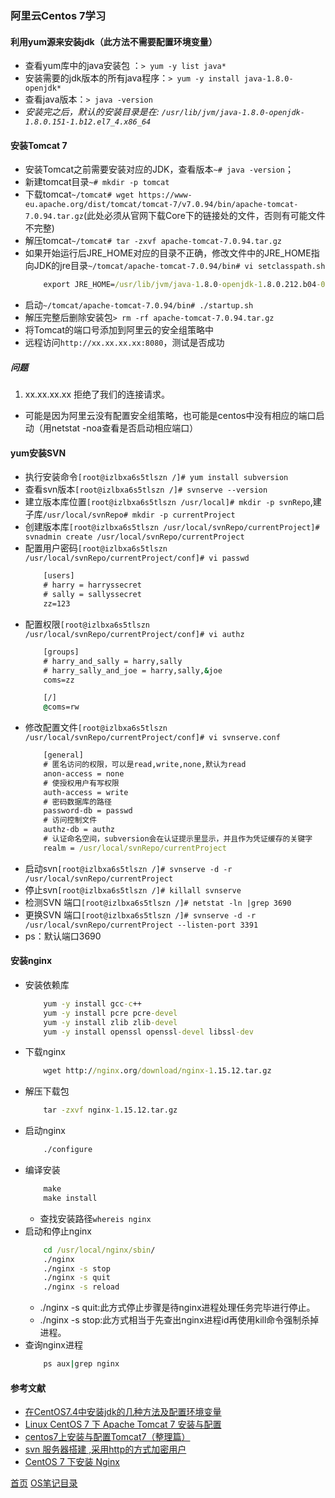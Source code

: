 ### 阿里云Centos 7学习

#### 利用yum源来安装jdk（此方法不需要配置环境变量）
* 查看yum库中的java安装包 ：`> yum -y list java*`
* 安装需要的jdk版本的所有java程序：`> yum -y install java-1.8.0-openjdk*`
* 查看java版本：`> java -version`
* *安装完之后，默认的安装目录是在: `/usr/lib/jvm/java-1.8.0-openjdk-1.8.0.151-1.b12.el7_4.x86_64`*

#### 安装Tomcat 7
* 安装Tomcat之前需要安装对应的JDK，查看版本`~# java -version`；
* 新建tomcat目录`~# mkdir -p tomcat`
* 下载tomcat`~/tomcat# wget https://www-eu.apache.org/dist/tomcat/tomcat-7/v7.0.94/bin/apache-tomcat-7.0.94.tar.gz`(此处必须从官网下载Core下的链接处的文件，否则有可能文件不完整)
* 解压tomcat`~/tomcat# tar -zxvf apache-tomcat-7.0.94.tar.gz`
* 如果开始运行后JRE_HOME对应的目录不正确，修改文件中的JRE_HOME指向JDK的jre目录`~/tomcat/apache-tomcat-7.0.94/bin# vi setclasspath.sh`
    ```cmd
        export JRE_HOME=/usr/lib/jvm/java-1.8.0-openjdk-1.8.0.212.b04-0.el7_6.x86_64/jre
    ```
* 启动`~/tomcat/apache-tomcat-7.0.94/bin# ./startup.sh`
* 解压完整后删除安装包`> rm -rf apache-tomcat-7.0.94.tar.gz`
* 将Tomcat的端口号添加到阿里云的安全组策略中
* 远程访问`http://xx.xx.xx.xx:8080`，测试是否成功

##### 问题
1. xx.xx.xx.xx 拒绝了我们的连接请求。  
* 可能是因为阿里云没有配置安全组策略，也可能是centos中没有相应的端口启动（用netstat -noa查看是否启动相应端口）

#### yum安装SVN
* 执行安装命令`[root@izlbxa6s5tlszn /]# yum install subversion`
* 查看svn版本`[root@izlbxa6s5tlszn /]# svnserve --version`
* 建立版本库位置`[root@izlbxa6s5tlszn /usr/local]# mkdir -p svnRepo`,建子库`/usr/local/svnRepo# mkdir -p currentProject`
* 创建版本库`[root@izlbxa6s5tlszn /usr/local/svnRepo/currentProject]# svnadmin create /usr/local/svnRepo/currentProject`
* 配置用户密码`[root@izlbxa6s5tlszn /usr/local/svnRepo/currentProject/conf]# vi passwd `
    ```cmd
        [users]
        # harry = harryssecret
        # sally = sallyssecret
        zz=123
    ```
* 配置权限`[root@izlbxa6s5tlszn /usr/local/svnRepo/currentProject/conf]# vi authz `
    ```cmd
        [groups]
        # harry_and_sally = harry,sally
        # harry_sally_and_joe = harry,sally,&joe
        coms=zz

        [/]
        @coms=rw
    ```
* 修改配置文件`[root@izlbxa6s5tlszn /usr/local/svnRepo/currentProject/conf]# vi svnserve.conf `
    ```cmd
        [general]
        # 匿名访问的权限，可以是read,write,none,默认为read
        anon-access = none
        # 使授权用户有写权限 
        auth-access = write
        # 密码数据库的路径 
        password-db = passwd
        # 访问控制文件 
        authz-db = authz
        # 认证命名空间，subversion会在认证提示里显示，并且作为凭证缓存的关键字 
        realm = /usr/local/svnRepo/currentProject
    ```
* 启动svn`[root@izlbxa6s5tlszn /]# svnserve -d -r /usr/local/svnRepo/currentProject`
* 停止svn`[root@izlbxa6s5tlszn /]# killall svnserve`
* 检测SVN 端口`[root@izlbxa6s5tlszn /]# netstat -ln |grep 3690`
* 更换SVN 端口`[root@izlbxa6s5tlszn /]# svnserve -d -r /usr/local/svnRepo/currentProject --listen-port 3391 `
* ps：默认端口3690

#### 安装nginx
* 安装依赖库
    ```cmd
        yum -y install gcc-c++
        yum -y install pcre pcre-devel
        yum -y install zlib zlib-devel
        yum -y install openssl openssl-devel libssl-dev
    ```
* 下载nginx
    ```cmd
        wget http://nginx.org/download/nginx-1.15.12.tar.gz
    ```
* 解压下载包
    ```cmd
        tar -zxvf nginx-1.15.12.tar.gz
    ```
* 启动nginx
    ```cmd
        ./configure
    ```
* 编译安装
    ```cmd
        make
        make install
    ```
    * 查找安装路径`whereis nginx`
* 启动和停止nginx
    ```cmd
        cd /usr/local/nginx/sbin/
        ./nginx 
        ./nginx -s stop
        ./nginx -s quit
        ./nginx -s reload
    ```
    * ./nginx -s quit:此方式停止步骤是待nginx进程处理任务完毕进行停止。
    * ./nginx -s stop:此方式相当于先查出nginx进程id再使用kill命令强制杀掉进程。
* 查询nginx进程
    ```cmd
        ps aux|grep nginx
    ```


#### 参考文献
* [在CentOS7.4中安装jdk的几种方法及配置环境变量](https://blog.csdn.net/qq_32786873/article/details/78749384)
* [Linux CentOS 7 下 Apache Tomcat 7 安装与配置](https://www.cnblogs.com/yaowen/p/9041926.html)
* [centos7上安装与配置Tomcat7（整理篇）](https://www.cnblogs.com/luhouxiang/p/4810180.html)
* [svn 服务器搭建 ,采用http的方式加密用户](https://www.cnblogs.com/yangjian1/p/8017600.html)
* [CentOS 7 下安装 Nginx](https://www.linuxidc.com/Linux/2016-09/134907.htm)

[首页](../../README.md)  [OS笔记目录](OSShell.md)

